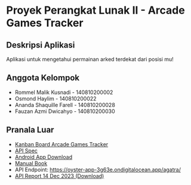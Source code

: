 # Proyek Perangkat Lunak II - Arcade Games Tracker

## Deskripsi Aplikasi
Aplikasi untuk mengetahui permainan arked terdekat dari posisi mu!

## Anggota Kelompok
- Rommel Malik Kusnadi - 140810200002
- Osmond Haylim - 140810200022
- Ananda Shaquille Farell - 140810200028
- Fauzan Azmi Dwicahyo - 140810200030

## Pranala Luar
- [Kanban Board Arcade Games Tracker](https://ppl-ii-ti-unpad-serah.notion.site/3111585e95834b759768712a9faafd20?v=ba49b3aca8b84a70ab63768e1f055535&pvs=4)
- [API Spec](https://redocly.github.io/redoc/?url=https://raw.githubusercontent.com/PPL-TI-Unpad-Serah/agatra/main/documentation/definition/lite.yaml)
- [Android App Download](https://github.com/PPL-TI-Unpad-Serah/agatra-frontend/releases/download/v1.0.0/agatra-v1.0.0.apk)
- [Manual Book](https://docs.google.com/document/d/1pVYB0HuVxodfD6rC4IxsKESKh0uwQA1J7iVXLwDY4Ac/edit)
- API Endpoint: https://oyster-app-3g63e.ondigitalocean.app/agatra/
- <a id="raw-url" href="https://raw.githubusercontent.com/PPL-TI-Unpad-Serah/agatra/main/documentation/api-test-report-2023-12-14.html">API Report 14 Dec 2023 (Download)</a>